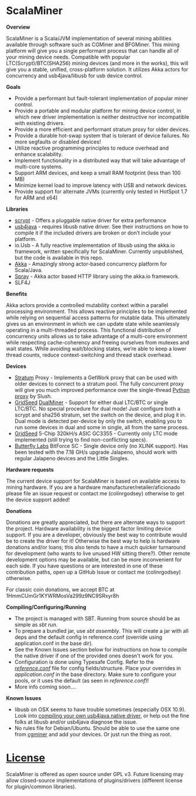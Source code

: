 ScalaMiner
==========

**Overview**

ScalaMiner is a Scala/JVM implementation of several mining abilities available through
software such as CGMiner and BFGMiner. This mining platform will give you a single
performant process that can handle all of your mining device needs. Compatible with popular
LTC(Scrypt)/BTC(SHA256) mining devices (and more in the works), this will give
you a stable, unified, cross-platform solution. It utilizes Akka actors for
concurrency and usb4java/libusb for usb device control.

**Goals**

* Provide a performant but fault-tolerant implementation of popular miner control.
* Provide a portable and modular platform for mining device control, in which new driver
implementation is neither destructive nor incompatible with existing drivers.
* Provide a more efficient and performant stratum proxy for older devices.
* Provide a durable hot-swap system that is tolerant of device failures. No more segfaults
or disabled devices!
* Utilize reactive programming principles to reduce overhead and enhance scalability. 
* Implement functionality in a distributed way that will take advantage of multi-core systems.
* Support ARM devices, and keep a small RAM footprint (less than 100 MB)
* Minimize kernel load to improve latency with USB and network devices.
* Provide support for alternate JVMs (currently only tested in HotSpot 1.7 for ARM and x64)

**Libraries**

* [scrypt](https://github.com/wg/scrypt) - Offers a pluggable native driver for extra performance
* [usb4java](https://github.com/usb4java/usb4java) - requires libusb native driver.
See their instructions on how to compile it if the included drivers are broken or don’t
include your platform.
* io.Usb - A fully reactive implementation of libusb using the akka.io framework, written
 specifically for ScalaMiner. Currently unpublished, but the code is available in this repo.
* [Akka](http://akka.io/) - Amazingly strong actor-based concurrency platform for Scala/Java.
* [Spray](http://spray.io/) - Akka actor based HTTP library using the akka.io framework.
* SLF4J

**Benefits**

Akka actors provide a controlled mutability context within a parallel processing environment.
This allows reactive principles to be implemented while relying on sequential access patterns
for mutable data. This ultimately gives us an environment in
which we can update state while seamlessly operating in a multi-threaded process.
This functional distribution of concurrency units allows us to take advantage of a
multi-core environment while respecting cache-coherency and freeing ourselves from
mutexes and wait states. While avoiding wait/blocking states, we’re able to keep a
lower thread counts, reduce context-switching and thread stack overhead.

**Devices**

* [Stratum](http://mining.bitcoin.cz/stratum-mining) Proxy - Implements a
GetWork proxy that can be used with older devices to connect
to a stratum pool. The fully concurrent proxy will give you much improved performance over
the single-thread [Python proxy](https://github.com/slush0/stratum-mining-proxy) by Slush.
* [GridSeed](http://gridseed.com/) [DualMiner](http://www.dualminer.com/) -
Support for either dual LTC/BTC or single LTC/BTC. No special procedure
for dual mode! Just configure both a scrypt and sha256 stratum, set the switch on the device,
and plug it in. Dual mode is detected per-device by only the switch, enabling you to run some
devices in dual and some in single, all from the same process.
* [GridSeed](http://gridseed.com/) 5-Chip 320kH/s ASIC GC3355 - Currently only
LTC mode implemented (still trying to find non-conflicting specs).
* [Butterfly Labs](http://www.butterflylabs.com/) BitForce SC - Single device
only (no XLINK support). Has been tested with the 7.18 GH/s upgrade Jalapeno, should work
with regular Jalapeno devices and the Little Singles.

**Hardware requests**

The current device support for ScalaMiner is based on available access to mining hardware.
If you are a hardware manufacturer/retailer/aficionado please file an issue request
or contact me (colinrgodsey) otherwise to get the device support added!

**Donations**

Donations are greatly appreciated, but there are alternate ways to support the project.
Hardware availability is the biggest factor limiting device support. If you are a
developer, obviously the best way to contribute would be to create the driver for it!
Otherwise the best way to help is hardware donations and/or loans; this also tends to
have a much quicker turnaround for development (who wants to live unused HW sitting there?).
Other remote development options may be available, but can be more inconvenient for each side.
If you have questions or are interested in one of these contribution paths,
open up a GitHub Issue or contact me (colinrgodsey) otherwise.

For classic coin donations, we accept BTC at 1HmmCUmGr1KYWRMosVa299z9NC9SRxyr8h

**Compiling/Configuring/Running**

* The project is managed with SBT. Running from source should be as simple as *sbt run*.
* To prepare a bundled jar, use *sbt assembly*. This will create a jar with all deps and
the default config in reference.conf (override using application.conf in the base dir).
* See the Known Issues section below for instructions on how to compile the native driver if one
of the provided ones doesn't work for you.
* Configuration is done using Typesafe Config. Refer to the
[*reference.conf*](https://github.com/colinrgodsey/scalaminer/blob/master/src/main/resources/reference.conf)
file for config fields/structure. Place your overrides in *application.conf* in the base
directory. Make sure to configure your pools, or it uses the default (as seen in *reference.conf*)!
* More info coming soon....

**Known Issues**

* libusb on OSX seems to have trouble sometimes (especially OSX 10.9). Look into [compiling
your own usb4java native driver](http://usb4java.org/nativelibs.html), or help
out the fine folks at libusb and/or usb4java diagnose the issue.
* No rules file for Debian/Ubuntu. Should be able to use the same one from
[cgminer](https://github.com/ckolivas/cgminer/blob/master/01-cgminer.rules) and add your
devices. Or just run the thing as root.

**[License](https://raw.githubusercontent.com/colinrgodsey/scalaminer/master/LICENSE)**
==========

ScalaMiner is offered as open source under GPL v3. Future licensing may allow closed-source
implementations of plugins/drivers (different license for plugin/common libraries).